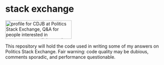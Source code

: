 # stack exchange

<a href="https://politics.stackexchange.com/users/28994/cdjb"><img src="https://politics.stackexchange.com/users/flair/28994.png" width="208" height="58" alt="profile for CDJB at Politics Stack Exchange, Q&amp;A for people interested in governments, policies, and political processes" title="profile for CDJB at Politics Stack Exchange, Q&amp;A for people interested in governments, policies, and political processes"></a>

This repository will hold the code used in writing some of my answers on Politics Stack Exchange. Fair warning: code quality may be dubious, comments sporadic, and performance questionable. 
